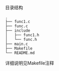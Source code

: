 目录结构
```
.
├── func1.c
├── func.c
├── include
│   ├── func1.h
│   └── func.h
├── main.c
├── Makefile
└── README.md
```
详细说明见Makefile注释
